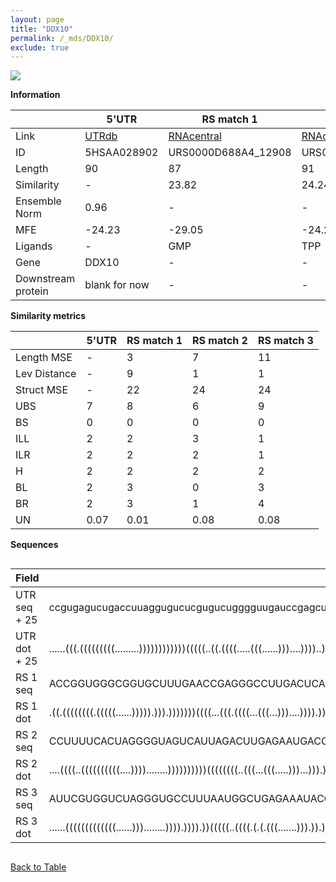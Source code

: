 ```yaml
---
layout: page
title: "DDX10"
permalink: /_mds/DDX10/
exclude: true
---
```




![](../../alns_9.28.22/aln_5HSAA028902_0.992.png?raw=true)


**Information**

| | 5'UTR       | RS match 1   | RS match 2  | RS match 3 |
| ---- | ----------- | ----------- | ----------- | ----------- |
| Link | <a href="http://utrdb.ba.itb.cnr.it/getutr/5HSAA028902/1" target="_blank" rel="noopener noreferrer">UTRdb</a>   | <a href="https://rnacentral.org/rna/URS0000D688A4/12908" target="_blank" rel="noopener noreferrer">RNAcentral</a>     |<a href="https://rnacentral.org/rna/URS0000C7F03D/883081" target="_blank" rel="noopener noreferrer">RNAcentral</a>  | <a href="https://rnacentral.org/rna/URS0000AB991D/525310" target="_blank" rel="noopener noreferrer">RNAcentral</a>   |
| ID | 5HSAA028902     | URS0000D688A4_12908     | URS0000C7F03D_883081     | URS0000AB991D_525310     |
| Length | 90     |  87    | 91   |  91    |
| Similarity | - | 23.82 | 24.24 | 24.26 |
| Ensemble Norm | 0.96 | - | - | - |
| MFE | -24.23 | -29.05 | -24.28 | -21.03 |
| Ligands | - | GMP | TPP | TPP |
| Gene | DDX10 | - | - | - |
| Downstream protein | blank for now    |    -    | -  | - |


**Similarity metrics**

| | 5'UTR       | RS match 1   | RS match 2  | RS match 3 |
| ---- | ----------- | ----------- | ----------- | ----------- |
| Length MSE | - | 3 | 7 | 11 |
| Lev Distance | - | 9 | 1 | 1 |
| Struct MSE | - | 22 | 24 | 24 |
| UBS| 7 | 8 | 6 | 9 |
| BS | 0 | 0 | 0 | 0 |
| ILL | 2 | 2 | 3 | 1 |
| ILR | 2 | 2 | 2 | 1 |
| H | 2 | 2 | 2 | 2 |
| BL | 2 | 3 | 0 | 3 |
| BR | 2 | 3 | 1 | 4 |
| UN | 0.07 | 0.01 | 0.08 | 0.08 |

**Sequences**


<div style="overflow-x:auto;">

<table>
<colgroup>
<col width="30%" />
<col width="70%" />
</colgroup>
<thead>
<tr class="header">
<th>Field</th>
<th>Description</th>
</tr>
</thead>
<tbody>
<tr>
<td markdown="span">UTR seq + 25 </td>
<td markdown="span"> ccgugagucugaccuuaggugucucgugucugggguugauccgagcugucgccgccgccgccgcaATGGGCAAAACGGCCAACTCTCCGG </td>
</tr>
<tr>
<td markdown="span">UTR dot + 25  </td>
<td markdown="span"> ......(((.(((((((((.........))))))))))))(((((..((.((((.....(((......)))....))))..)).))).))
</td>
</tr>


<tr>
<td markdown="span">RS 1 seq </td>
<td markdown="span"> ACCGGUGGGCGGUGCUUUGAACCGAGGGCCUUGACUCACGGUCGCCUUGACCUCGGGGAGCCAGUGGCGAGACCGACGUCCUUGUGA
</td>
</tr>


<tr>
<td markdown="span">RS 1 dot </td>
<td markdown="span"> .((.((((((((.(((((......))))).))).)))))))((((...(((.((((...(((...)))....)))).)))...))))
</td>
</tr>


<tr>
<td markdown="span">RS 2 seq </td>
<td markdown="span"> CCUUUUCACUAGGGGUAGUCAUUAGACUUGAGAAUGACCCUUUGAACCUGAUCGGGUUAAGACCCGCGGAGGGAAGUGAGUGGUUAGGUGG
</td>
</tr>


<tr>
<td markdown="span">RS 2 dot </td>
<td markdown="span"> ....((((..((((((((((....))))........))))))))))((((((((..(((...(((.....)))...))).))))))))...
</td>
</tr>


<tr>
<td markdown="span">RS 3 seq </td>
<td markdown="span"> AUUCGUGGUCUAGGGUGCCUUUAAUGGCUGAGAAAUACCCAUGGAACCUGCUGCAGUUAGUACUGUCGAAGGAAGAUCGAGUAAUUAGCAU
</td>
</tr>


<tr>
<td markdown="span">RS 3 dot </td>
<td markdown="span"> ......(((((((((((((......)))........)))).)))).))(((((..((((.(.(.(((.......))).)).))))))))).
</td>
</tr>

</tbody>
</table>


</div>


[Back to Table](../../display)
